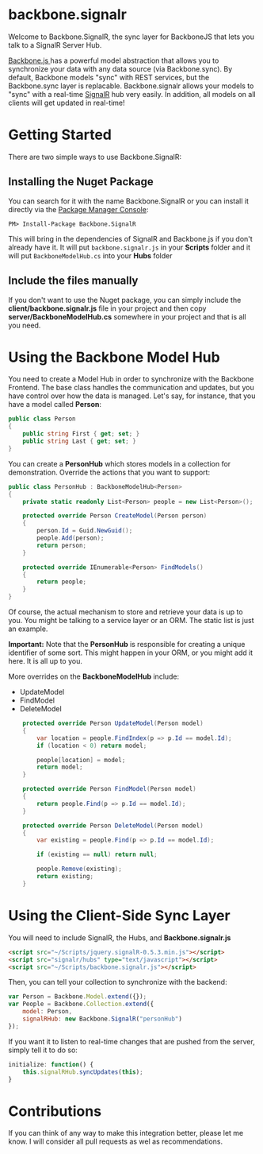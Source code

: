 backbone.signalr
================

Welcome to Backbone.SignalR, the sync layer for BackboneJS that lets you talk to a SignalR Server Hub.

[Backbone.js ](http://backbonejs.org/) has a powerful model abstraction that allows you to synchronize your data with any data source (via Backbone.sync).  By default, Backbone models "sync" with REST services, but the Backbone.sync layer is replacable.  Backbone.signalr allows your models to "sync" with a real-time [SignalR](http://signalr.net/) hub very easily.  In addition, all models on all clients will get updated in real-time!

# Getting Started #
There are two simple ways to use Backbone.SignalR:


## Installing the Nuget Package ##

You can search for it with the name Backbone.SignalR or you can install it directly via the [Package Manager Console](http://docs.nuget.org/docs/start-here/using-the-package-manager-console):

`PM> Install-Package Backbone.SignalR`

This will bring in the dependencies of SignalR and Backbone.js if you don't already have it.  It will put `backbone.signalr.js` in your **Scripts** folder and it will put `BackboneModelHub.cs` into your **Hubs** folder

## Include the files manually ##
If you don't want to use the Nuget package, you can simply include the **client/backbone.signalr.js** file in your project and then copy **server/BackboneModelHub.cs** somewhere in your project and that is all you need.

# Using the Backbone Model Hub #

You need to create a Model Hub in order to synchronize with the Backbone Frontend.  The base class handles the communication and updates, but you have control over how the data is managed.  Let's say, for instance, that you have a model called **Person**:

```csharp
public class Person
{
    public string First { get; set; }
    public string Last { get; set; }
}
```

You can create a **PersonHub** which stores models in a collection for demonstration.  Override the actions that you want to support:
```csharp
public class PersonHub : BackboneModelHub<Person>
{
    private static readonly List<Person> people = new List<Person>();

    protected override Person CreateModel(Person person)
    {
        person.Id = Guid.NewGuid();
        people.Add(person);
        return person;
    }

    protected override IEnumerable<Person> FindModels()
    {
        return people;
    }
}
``` 

Of course, the actual mechanism to store and retrieve your data is up to you.  You might be talking to a service layer or an ORM.  The static list is just an example.

**Important:** Note that the **PersonHub** is responsible for creating a unique identifier of some sort.  This might happen in your ORM, or you might add it here.  It is all up to you.

More overrides on the **BackboneModelHub** include:

- UpdateModel
- FindModel
- DeleteModel

```csharp
    protected override Person UpdateModel(Person model)
    {
        var location = people.FindIndex(p => p.Id == model.Id);
        if (location < 0) return model;

        people[location] = model;
        return model;
    }

    protected override Person FindModel(Person model)
    {
        return people.Find(p => p.Id == model.Id);
    }

    protected override Person DeleteModel(Person model)
    {
        var existing = people.Find(p => p.Id == model.Id);

        if (existing == null) return null;

        people.Remove(existing);
        return existing;
    }
```

# Using the Client-Side Sync Layer #
You will need to include SignalR, the Hubs, and **Backbone.signalr.js**

```html
<script src="~/Scripts/jquery.signalR-0.5.3.min.js"></script>
<script src="signalr/hubs" type="text/javascript"></script>
<script src="~/Scripts/backbone.signalr.js"></script>
```

Then, you can tell your collection to synchronize with the backend:

```javascript
var Person = Backbone.Model.extend({});
var People = Backbone.Collection.extend({
	model: Person,
	signalRHub: new Backbone.SignalR("personHub")
});
```

If you want it to listen to real-time changes that are pushed from the server, simply tell it to do so:

```javascript
initialize: function() {
	this.signalRHub.syncUpdates(this);
}
```

# Contributions #

If you can think of any way to make this integration better, please let me know.  I will consider all pull requests as wel as recommendations.  